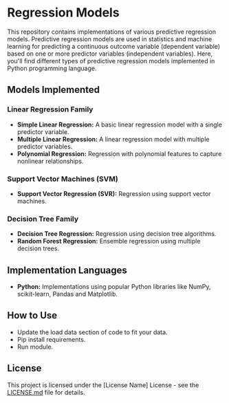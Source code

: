 # Regression Models
This repository contains implementations of various predictive regression models. 
Predictive regression models are used in statistics and machine learning for predicting a continuous outcome variable 
(dependent variable) based on one or more predictor variables (independent variables). 
Here, you'll find different types of predictive regression models implemented in Python programming language.


## Models Implemented
### Linear Regression Family
- **Simple Linear Regression:** A basic linear regression model with a single predictor variable.
- **Multiple Linear Regression:** A linear regression model with multiple predictor variables.
- **Polynomial Regression:** Regression with polynomial features to capture nonlinear relationships.

### Support Vector Machines (SVM)
- **Support Vector Regression (SVR):** Regression using support vector machines.

### Decision Tree Family
- **Decision Tree Regression:** Regression using decision tree algorithms.
- **Random Forest Regression:** Ensemble regression using multiple decision trees.

## Implementation Languages
- **Python:** Implementations using popular Python libraries like NumPy, scikit-learn, Pandas and Matplotlib.

## How to Use
- Update the load data section of code to fit your data.
- Pip install requirements.
- Run module.

## License
This project is licensed under the [License Name] License - see the [LICENSE.md](LICENSE.md) file for details.


